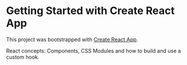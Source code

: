 # Getting Started with Create React App

This project was bootstrapped with [Create React App](https://github.com/facebook/create-react-app).

React concepts: Components, CSS Modules and how to build and use a custom hook.
